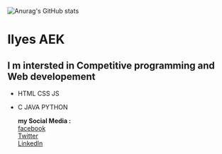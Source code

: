 

![Anurag's GitHub stats](https://github-readme-stats.vercel.app/api?username=ilyes-d&show_icons=true&theme=merko)
# Ilyes AEK 
## I m intersted in Competitive programming and Web developement 
- HTML CSS JS 
- C JAVA PYTHON 
  
  **my Social Media :**  
  [facebook](https://web.facebook.com/aek.ilyes.3/)  
  [Twitter](https://twitter.com/yahiailyes1)  
  [LinkedIn](https://www.linkedin.com/in/yahia-ilyes-193457215/)

<!---
ilyes-d/ilyes-d is a ✨ special ✨ repository because its `README.md` (this file) appears on your GitHub profile.
You can click the Preview link to take a look at your changes.
--->
